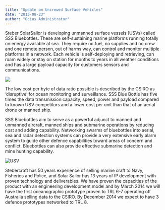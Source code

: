 ```yaml
---
title: "Update on Uncrewed Surface Vehicles"
date: "2013-08-23"
author: "Ocius Administrator"
---
```


Steber SolarSailor is developing unmanned surface vessels (USVs) called SSS Bluebottles. These are self-sustaining marine platforms running totally on energy available at sea. They require no fuel, no supplies and no crew and one remote person, out of harms way, can control and monitor multiple platforms in a network. Each vehicle is self-deploying and retrieving, can roam widely or stay on station for months to years in all weather conditions and has a large payload capacity for customers sensors and communications.

![](http://solarsailor.com/wp-content/uploads/2013/08/130817-CARBON_WING_FINAL_1-copy.jpg)

The low cost per byte of data ratio possible is described by the CSIRO as ‘disruptive’ for ocean monitoring and surveillance. SSS Blue Bottle has five times the data transmission capacity, speed, power and payload compared to known USV competitors and a lower cost per unit than that of an aerial drone or manned ship.

SSS Bluebottles aim to serve as a powerful adjunct to manned and unmanned aircraft, manned ships and submarine operations by reducing cost and adding capability. Networking swarms of bluebottles into aerial, sea and radar detection systems can provide a very extensive early alarm system to guide other defence capabilities toward areas of concern and conflict. Bluebottles can also provide effective submarine detection and mine hunting capability.

![USV](http://solarsailor.com/wp-content/uploads/2013/08/USV.jpg)

Stebercraft has 50 years experience of selling marine craft to Navy, Fisheries and Police, and Solar Sailor has 13 years of IP development with proven technology and deliverables. We have proven the capacities of the product with an engineering development model and by March 2014 we will have the first oceanographic prototype proven to TRL 6-7 operating off Australia selling data to the CSIRO. By December 2014 we expect to have 3 defence prototypes networked to TRL 8.
